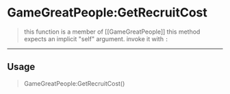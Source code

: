# GameGreatPeople:GetRecruitCost
> this function is a member of [[GameGreatPeople]]
> this method expects an implicit "self" argument. invoke it with `:`
-----
## Usage
> GameGreatPeople:GetRecruitCost()
